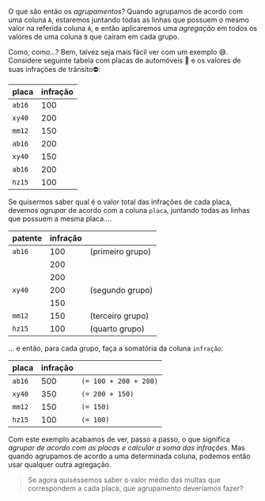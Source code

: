 O que são então os _agrupamentos_? Quando agrupamos de acordo com uma coluna `A`, estaremos juntando todas as linhas que possuem o mesmo valor na referida coluna `A`, e então aplicaremos uma _agregação_ em todos os valores de uma coluna `B` que caíram em cada grupo.

Como, como...? Bem, talvez seja mais fácil ver com um exemplo 😅. Considere seguinte tabela com placas de automóveis 🚗 e os valores de suas infrações de trânsito⛔:

|placa|infração|
|----|---|
|`ab16`|100|
|`xy40`|200|
|`mm12`|150|
|`ab16`|200|
|`xy40`|150|
|`ab16`|200|
|`hz15`|100|

Se quisermos saber qual é o valor total das infrações de cada placa, devemos _agrupar_ de acordo com a coluna `placa`, juntando todas as linhas que possuem a mesma placa....

|patente|infração||
|----|---|---|
|`ab16`|100|(primeiro grupo)|
| |200|
| |200|
|`xy40`|200|(segundo grupo)|
| |150|
|`mm12`|150|(terceiro grupo)|
|`hz15`|100|(quarto grupo)|


... e então, para cada grupo, faça a somatória da coluna `infração`:

|placa|infração||
|----|---|---|
|`ab16`|500|`(= 100 + 200 + 200)`|
|`xy40`|350|`(= 200 + 150)`|
|`mm12`|150|`(= 150)`|
|`hz15`|100|`(= 100)`|

Com este exemplo acabamos de ver, passo a passo, o que significa _agrupar de acordo com as placas e calcular a soma das infrações_. Mas quando agrupamos de acordo a uma determinada coluna, podemos então usar qualquer outra agregação.

> Se agora quiséssemos saber o valor médio das multas que correspondem a cada placa, que agrupamento deveríamos fazer?
